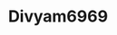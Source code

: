 ---
title: Divyam6969
github: https://github.com/Divyam6969
mode: dark
transition: 1s
score: 45.9
archetype:
- GIF
- Little Bit of Everything
---